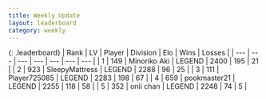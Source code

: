 ```yaml
---
title: Weekly Update
layout: leaderboard
category: weekly
---
```


{: .leaderboard}
| Rank | LV | Player | Division | Elo | Wins | Losses |
| --- | --- | --- | --- | --- | --- | --- |
| <span data-change="0">1</span> | 149 | <span title="ID: 456466">Minoriko Aki</span> | LEGEND | <span data-change="91">2400</span> | <span data-change="61">195</span> | <span data-change="7">21</span> |
| <span data-change="2">2</span> | 923 | <span title="ID: 153129">SleepyMattress</span> | LEGEND | <span data-change="63">2288</span> | <span data-change="15">96</span> | <span data-change="2">25</span> |
| <span data-change="0">3</span> | 111 | <span title="ID: 725085">Player725085</span> | LEGEND | <span data-change="50">2283</span> | <span data-change="27">198</span> | <span data-change="9">67</span> |
| <span data-change="13">4</span> | 659 | <span title="ID: 652474">pookmaster21</span> | LEGEND | <span data-change="133">2255</span> | <span data-change="32">118</span> | <span data-change="10">58</span> |
| <span data-change="0">5</span> | 352 | <span title="ID: 614761">onii chan</span> | LEGEND | <span data-change="25">2248</span> | <span data-change="4">74</span> | <span data-change="0">5</span> |